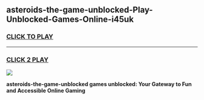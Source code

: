 
## asteroids-the-game-unblocked-Play-Unblocked-Games-Online-i45uk
<h3>
<a href="https://premium76.site?title=asteroids-the-game-unblocked&ref=24A">CLICK TO PLAY</a></h3>
<hr>

<h3>
<a href="https://premium76.site?title=asteroids-the-game-unblocked&ref=24A">CLICK 2 PLAY</a>
  
</h3>

<a href="https://premium76.site?title=asteroids-the-game-unblocked&ref=24A"><img src="https://clearcache.store/games.png"></a>


**asteroids-the-game-unblocked games unblocked: Your Gateway to Fun and Accessible Online Gaming**

